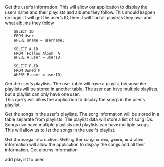 Get the user’s information. 
This will allow our application to display the users name and their playlists and albums they follow. This should happen on login. It will get the user’s ID, then it will find all playlists they own and what albums they follow

        SELECT ID
        FROM User
        WHERE uname = username;

        SELECT A.ID
        FROM `Follow Album` A
        WHERE A.user = userID;

        SELECT P.ID
        FROM Owned P
        WHERE P.user = userID;

Get the user’s playlists. 
The user table will have a playlist because the playlists will be stored in another table. The user can have multiple playlists, but a playlist can only have one user.  
This query will allow the application to display the songs in the user's playlist. 
	
Get the songs in the user's playlists. 
The song information will be stored in a table separate from playlists. The playlist data will store a list of song IDs. Songs can have multiple playlists and playlists can have multiple songs.  
This will allow us to list the songs in the user's playlist.
 
Get the songs information. 
Getting the song names, genre, and other information will allow the application to display the songs and all their information. 
Get albums information

add playlist to user
